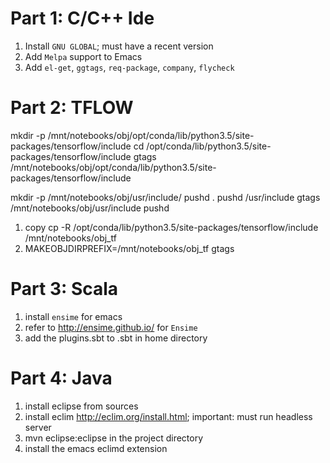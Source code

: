 # Part 1: C/C++ Ide

1. Install `GNU GLOBAL`; must have a recent version
2. Add `Melpa` support to Emacs
3. Add `el-get`, `ggtags`, `req-package`, `company`, `flycheck`

# Part 2: TFLOW
mkdir -p /mnt/notebooks/obj/opt/conda/lib/python3.5/site-packages/tensorflow/include
cd /opt/conda/lib/python3.5/site-packages/tensorflow/include
gtags /mnt/notebooks/obj/opt/conda/lib/python3.5/site-packages/tensorflow/include

mkdir -p /mnt/notebooks/obj/usr/include/
pushd .
pushd /usr/include
gtags /mnt/notebooks/obj/usr/include
pushd

1. copy cp -R /opt/conda/lib/python3.5/site-packages/tensorflow/include  /mnt/notebooks/obj_tf
2. MAKEOBJDIRPREFIX=/mnt/notebooks/obj_tf gtags

# Part 3: Scala
1. install `ensime` for emacs
2. refer to http://ensime.github.io/ for `Ensime`
3. add the plugins.sbt to .sbt in home directory

# Part 4: Java
1. install eclipse from sources
2. install eclim http://eclim.org/install.html; important: must run headless server
3. mvn eclipse:eclipse in the project directory
4. install the emacs eclimd extension